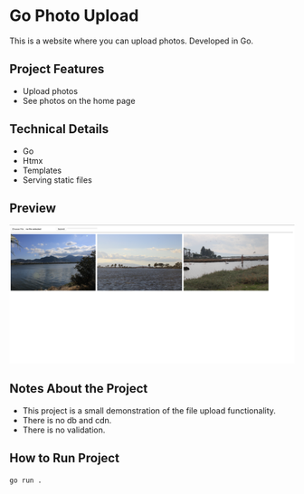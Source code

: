 # Go Photo Upload

This is a website where you can upload photos. Developed in Go.

## Project Features

- Upload photos
- See photos on the home page

## Technical Details

- Go
- Htmx
- Templates
- Serving static files

## Preview

<img src="/previews/preview.png">

## Notes About the Project

- This project is a small demonstration of the file upload functionality.
- There is no db and cdn.
- There is no validation.

## How to Run Project

```bash
go run .
```
